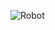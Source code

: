 
![Robot](https://user-images.githubusercontent.com/22080463/187137501-3dc3d2a8-f75f-4fb0-a2ac-a35f1b1e538c.gif)
